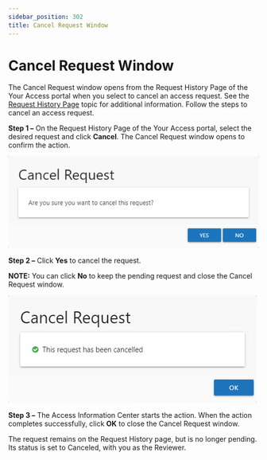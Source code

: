 ```yaml
---
sidebar_position: 302
title: Cancel Request Window
---
```


# Cancel Request Window

The Cancel Request window opens from the Request History Page of the Your Access portal when you select to cancel an access request. See the [Request History Page](../YourAccessPortal/RequestHistory "Request History Page section") topic for additional information. Follow the steps to cancel an access request.

**Step 1 –**  On the Request History Page of the Your Access portal, select the desired request and click **Cancel**. The Cancel Request window opens to confirm the action.

![Cancel Request window](../../../../../../../static/Content/Resources/Images/Access/InformationCenter/AccessRequests/Window/CancelRequest.png "Cancel Request window")

**Step 2 –** Click **Yes** to cancel the request.

**NOTE:** You can click **No** to keep the pending request and close the Cancel Request window.

![Cancel Request window request has been cancelled message](../../../../../../../static/Content/Resources/Images/Access/InformationCenter/AccessRequests/Window/CancelRequestComplete.png "Cancel Request window request has been cancelled message")

**Step 3 –** The Access Information Center starts the action. When the action completes successfully, click **OK** to close the Cancel Request window.

The request remains on the Request History page, but is no longer pending. Its status is set to Canceled, with you as the Reviewer.